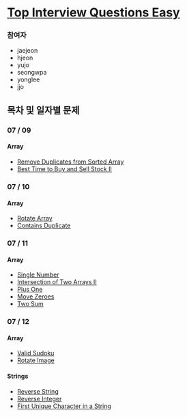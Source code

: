 # [Top Interview Questions Easy](https://leetcode.com/explore/interview/card/top-interview-questions-easy/)

### 참여자
- jaejeon
- hjeon
- yujo
- seongwpa
- yonglee
- jjo

## 목차 및 일자별 문제
### 07 / 09
#### Array
- [Remove Duplicates from Sorted Array](https://leetcode.com/explore/interview/card/top-interview-questions-easy/92/array/727/)
- [Best Time to Buy and Sell Stock II](https://leetcode.com/explore/interview/card/top-interview-questions-easy/92/array/564/)
### 07 / 10
#### Array
- [Rotate Array](https://leetcode.com/explore/interview/card/top-interview-questions-easy/92/array/646/)
- [Contains Duplicate](https://leetcode.com/explore/interview/card/top-interview-questions-easy/92/array/578/)
### 07 / 11
#### Array
- [Single Number](https://leetcode.com/explore/interview/card/top-interview-questions-easy/92/array/649/)
- [Intersection of Two Arrays II](https://leetcode.com/explore/interview/card/top-interview-questions-easy/92/array/674/)
- [Plus One](https://leetcode.com/explore/interview/card/top-interview-questions-easy/92/array/559/)
- [Move Zeroes](https://leetcode.com/explore/interview/card/top-interview-questions-easy/92/array/567/)
- [Two Sum](https://leetcode.com/explore/interview/card/top-interview-questions-easy/92/array/546/)
### 07 / 12
#### Array
- [Valid Sudoku](https://leetcode.com/explore/interview/card/top-interview-questions-easy/92/array/769/)
- [Rotate Image](https://leetcode.com/explore/interview/card/top-interview-questions-easy/92/array/770/)
#### Strings 
- [Reverse String](https://leetcode.com/explore/interview/card/top-interview-questions-easy/127/strings/879/)
- [Reverse Integer](https://leetcode.com/explore/interview/card/top-interview-questions-easy/127/strings/880/)
- [First Unique Character in a String](https://leetcode.com/explore/interview/card/top-interview-questions-easy/127/strings/881/)
